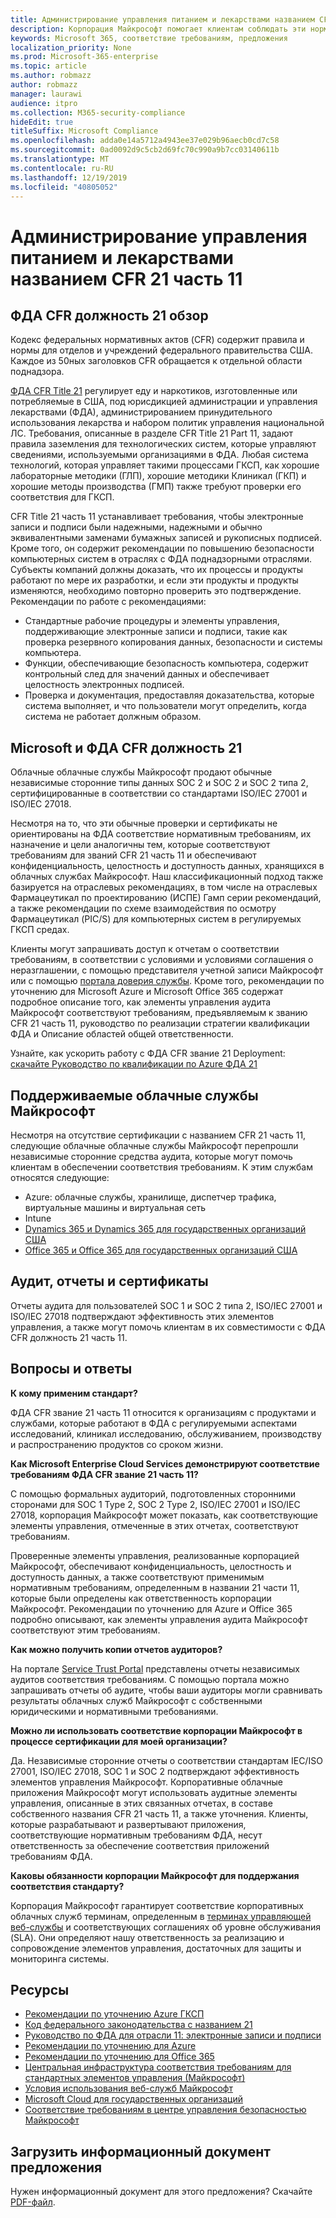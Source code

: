```yaml
---
title: Администрирование управления питанием и лекарствами названием CFR 21 часть 11
description: Корпорация Майкрософт помогает клиентам соблюдать эти нормативные положения по управлению лекарствами и США.
keywords: Microsoft 365, соответствие требованиям, предложения
localization_priority: None
ms.prod: Microsoft-365-enterprise
ms.topic: article
ms.author: robmazz
author: robmazz
manager: laurawi
audience: itpro
ms.collection: M365-security-compliance
hideEdit: true
titleSuffix: Microsoft Compliance
ms.openlocfilehash: adda0e14a5712a4943ee37e029b96aecb0cd7c58
ms.sourcegitcommit: 0ad0092d9c5cb2d69fc70c990a9b7cc03140611b
ms.translationtype: MT
ms.contentlocale: ru-RU
ms.lasthandoff: 12/19/2019
ms.locfileid: "40805052"
---
```

# <a name="food-and-drug-administration-cfr-title-21-part-11"></a>Администрирование управления питанием и лекарствами названием CFR 21 часть 11

## <a name="fda-cfr-title-21-overview"></a>ФДА CFR должность 21 обзор

Кодекс федеральных нормативных актов (CFR) содержит правила и нормы для отделов и учреждений федерального правительства США. Каждое из 50ных заголовков CFR обращается к отдельной области поднадзора.

[ФДА CFR Title 21](https://aka.ms/FDA-CFR) регулирует еду и наркотиков, изготовленные или потребляемые в США, под юрисдикцией администрации и управления лекарствами (ФДА), администрированием принудительного использования лекарства и набором политик управления национальной ЛС. Требования, описанные в разделе CFR Title 21 Part 11, задают правила заземления для технологических систем, которые управляют сведениями, используемыми организациями в ФДА. Любая система технологий, которая управляет такими процессами ГКСП, как хорошие лабораторные методики (ГЛП), хорошие методики Клиникал (ГКП) и хорошие методы производства (ГМП) также требуют проверки его соответствия для ГКСП.

CFR Title 21 часть 11 устанавливает требования, чтобы электронные записи и подписи были надежными, надежными и обычно эквивалентными заменами бумажных записей и рукописных подписей. Кроме того, он содержит рекомендации по повышению безопасности компьютерных систем в отраслях с ФДА поднадзорными отраслями. Субъекты компаний должны доказать, что их процессы и продукты работают по мере их разработки, и если эти продукты и продукты изменяются, необходимо повторно проверить это подтверждение. Рекомендации по работе с рекомендациями:

- Стандартные рабочие процедуры и элементы управления, поддерживающие электронные записи и подписи, такие как проверка резервного копирования данных, безопасности и системы компьютера.
- Функции, обеспечивающие безопасность компьютера, содержит контрольный след для значений данных и обеспечивает целостность электронных подписей.
- Проверка и документация, предоставляя доказательства, которые система выполняет, и что пользователи могут определить, когда система не работает должным образом.

## <a name="microsoft-and-fda-cfr-title-21"></a>Microsoft и ФДА CFR должность 21

Облачные облачные службы Майкрософт продают обычные независимые сторонние типы данных SOC 2 и SOC 2 и SOC 2 типа 2, сертифицированные в соответствии со стандартами ISO/IEC 27001 и ISO/IEC 27018.

Несмотря на то, что эти обычные проверки и сертификаты не ориентированы на ФДА соответствие нормативным требованиям, их назначение и цели аналогичны тем, которые соответствуют требованиям для званий CFR 21 часть 11 и обеспечивают конфиденциальность, целостность и доступность данных, хранящихся в облачных службах Майкрософт. Наш классификационный подход также базируется на отраслевых рекомендациях, в том числе на отраслевых Фармацеутикал по проектированию (ИСПЕ) Гамп серии рекомендаций, а также рекомендации по схеме взаимодействия по осмотру Фармацеутикал (PIC/S) для компьютерных систем в регулируемых ГКСП средах.

Клиенты могут запрашивать доступ к отчетам о соответствии требованиям, в соответствии с условиями и условиями соглашения о неразглашении, с помощью представителя учетной записи Майкрософт или с помощью [портала доверия службы](https://aka.ms/stphelp). Кроме того, рекомендации по уточнению для Microsoft Azure и Microsoft Office 365 содержат подробное описание того, как элементы управления аудита Майкрософт соответствуют требованиям, предъявляемым к званию CFR 21 часть 11, руководство по реализации стратегии квалификации ФДА и Описание областей общей ответственности.

Узнайте, как ускорить работу с ФДА CFR звание 21 Deployment: [скачайте Руководство по квалификации по Azure ФДА 21](https://go.microsoft.com/fwlink/p/?linkid=2086604)

## <a name="microsoft-in-scope-cloud-services"></a>Поддерживаемые облачные службы Майкрософт

Несмотря на отсутствие сертификации с названием CFR 21 часть 11, следующие облачные облачные службы Майкрософт перепрошли независимые сторонние средства аудита, которые могут помочь клиентам в обеспечении соответствия требованиям. К этим службам относятся следующие:

- Azure: облачные службы, хранилище, диспетчер трафика, виртуальные машины и виртуальная сеть
- Intune
- [Dynamics 365 и Dynamics 365 для государственных организаций США](https://aka.ms/d365-compliance-list)
- [Office 365 и Office 365 для государственных организаций США](https://go.microsoft.com/fwlink/p/?LinkID=2077751)

## <a name="audits-reports-and-certificates"></a>Аудит, отчеты и сертификаты

Отчеты аудита для пользователей SOC 1 и SOC 2 типа 2, ISO/IEC 27001 и ISO/IEC 27018 подтверждают эффективность этих элементов управления, а также могут помочь клиентам в их совместимости с ФДА CFR должность 21 часть 11.

## <a name="frequently-asked-questions"></a>Вопросы и ответы

**К кому применим стандарт?**

ФДА CFR звание 21 часть 11 относится к организациям с продуктами и службами, которые работают в ФДА с регулируемыми аспектами исследований, клиникал исследованию, обслуживанием, производству и распространению продуктов со сроком жизни.

**Как Microsoft Enterprise Cloud Services демонстрируют соответствие требованиям ФДА CFR звание 21 часть 11?**

С помощью формальных аудиторий, подготовленных сторонними сторонами для SOC 1 Type 2, SOC 2 Type 2, ISO/IEC 27001 и ISO/IEC 27018, корпорация Майкрософт может показать, как соответствующие элементы управления, отмеченные в этих отчетах, соответствуют требованиям.

Проверенные элементы управления, реализованные корпорацией Майкрософт, обеспечивают конфиденциальность, целостность и доступность данных, а также соответствуют применимым нормативным требованиям, определенным в названии 21 части 11, которые были определены как ответственность корпорации Майкрософт. Рекомендации по уточнению для Azure и Office 365 подробно описывают, как элементы управления аудита Майкрософт соответствуют этим требованиям.

**Как можно получить копии отчетов аудиторов?**

На портале [Service Trust Portal](https://aka.ms/stphelp) представлены отчеты независимых аудитов соответствия требованиям. С помощью портала можно запрашивать отчеты об аудите, чтобы ваши аудиторы могли сравнивать результаты облачных служб Майкрософт с собственными юридическими и нормативными требованиями.

**Можно ли использовать соответствие корпорации Майкрософт в процессе сертификации для моей организации?**

Да. Независимые сторонние отчеты о соответствии стандартам IEC/ISO 27001, ISO/IEC 27018, SOC 1 и SOC 2 подтверждают эффективность элементов управления Майкрософт. Корпоративные облачные приложения Майкрософт могут использовать аудитные элементы управления, описанные в этих связанных отчетах, в составе собственного названия CFR 21 часть 11, а также уточнения. Клиенты, которые разрабатывают и развертывают приложения, соответствующие нормативным требованиям ФДА, несут ответственность за обеспечение соответствия приложений требованиям ФДА.

**Каковы обязанности корпорации Майкрософт для поддержания соответствия стандарту?**

Корпорация Майкрософт гарантирует соответствие корпоративных облачных служб терминам, определенным в [терминах управляющей веб-службы](https://www.microsoftvolumelicensing.com/DocumentSearch.aspx?Mode=3&DocumentTypeId=31) и соответствующих соглашениях об уровне обслуживания (SLA). Они определяют нашу ответственность за реализацию и сопровождение элементов управления, достаточных для защиты и мониторинга системы.

## <a name="resources"></a>Ресурсы

- [Рекомендации по уточнению Azure ГКСП](https://aka.ms/gxpcompliance)
- [Код федерального законодательства с названием 21](https://aka.ms/FDA-CFR)
- [Руководство по ФДА для отрасли 11: электронные записи и подписи](https://www.fda.gov/RegulatoryInformation/Guidances/ucm125067.htm)
- [Рекомендации по уточнению для Azure](https://aka.ms/azurefda21cfrpart11qualguide)
- [Рекомендации по уточнению для Office 365](https://aka.ms/o365-qualification-guideline)
- [Центральная инфраструктура соответствия требованиям для стандартных элементов управления (Майкрософт)](https://www.microsoft.com/trust-center/compliance/compliance-overview)
- [Условия использования веб-служб Майкрософт](https://aka.ms/Online-Services-Terms)
- [Microsoft Cloud для государственных организаций](https://aka.ms/govt-cloud)
- [Соответствие требованиям в центре управления безопасностью Майкрософт](https://www.microsoft.com/trust-center/compliance/compliance-overview)

## <a name="download-the-offering-backgrounder"></a>Загрузить информационный документ предложения

Нужен информационный документ для этого предложения? Скачайте [PDF-файл](https://download.microsoft.com/download/8/8/D/88DA8B65-8CEE-46A5-8E93-DAFC3699AD06/FDA_Compliance_Backgrounder.pdf).
